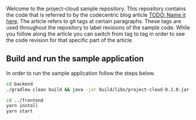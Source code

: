Welcome to the project-cloud sample repository. This repository contains the code that is referred to by the codecentric blog article [TODO: Name it here](https://blog.codecentric.de/???). The article refers to git tags at certain paragraphs. These tags are used throughout the repository to label revisions of the sample code. While you follow along the article you can switch from tag to tag in order to see the code revision for that specific part of the article.

## Build and run the sample application
In order to run the sample application follow the steps below.
```bash
cd backend
./gradlew clean build && java -jar build/libs/project-cloud-0.1.0.jar

cd ../frontend
yarn install
yarn start
```
